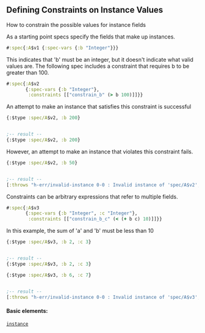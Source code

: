 ## Defining Constraints on Instance Values

How to constrain the possible values for instance fields

As a starting point specs specify the fields that make up instances.

```clojure
#:spec{:A$v1 {:spec-vars {:b "Integer"}}}
```

This indicates that 'b' must be an integer, but it doesn't indicate what valid values are. The following spec includes a constraint that requires b to be greater than 100.

```clojure
#:spec{:A$v2
       {:spec-vars {:b "Integer"},
        :constraints [["constrain_b" (> b 100)]]}}
```

An attempt to make an instance that satisfies this constraint is successful

```clojure
{:$type :spec/A$v2, :b 200}


;-- result --
{:$type :spec/A$v2, :b 200}
```

However, an attempt to make an instance that violates this constraint fails.

```clojure
{:$type :spec/A$v2, :b 50}


;-- result --
[:throws "h-err/invalid-instance 0-0 : Invalid instance of 'spec/A$v2', violates constraints constrain_b" :h-err/invalid-instance]
```

Constraints can be arbitrary expressions that refer to multiple fields.

```clojure
#:spec{:A$v3
       {:spec-vars {:b "Integer", :c "Integer"},
        :constraints [["constrain_b_c" (< (+ b c) 10)]]}}
```

In this example, the sum of 'a' and 'b' must be less than 10

```clojure
{:$type :spec/A$v3, :b 2, :c 3}


;-- result --
{:$type :spec/A$v3, :b 2, :c 3}
```

```clojure
{:$type :spec/A$v3, :b 6, :c 7}


;-- result --
[:throws "h-err/invalid-instance 0-0 : Invalid instance of 'spec/A$v3', violates constraints constrain_b_c" :h-err/invalid-instance]
```

#### Basic elements:

[`instance`](../halite-basic-syntax-reference.md#instance)

